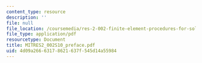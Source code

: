 ```yaml
---
content_type: resource
description: ''
file: null
file_location: /coursemedia/res-2-002-finite-element-procedures-for-solids-and-structures-spring-2010/4d09a26663178621637f545d14a55984_MITRES2_002S10_preface.pdf
file_type: application/pdf
resourcetype: Document
title: MITRES2_002S10_preface.pdf
uid: 4d09a266-6317-8621-637f-545d14a55984
---
```

